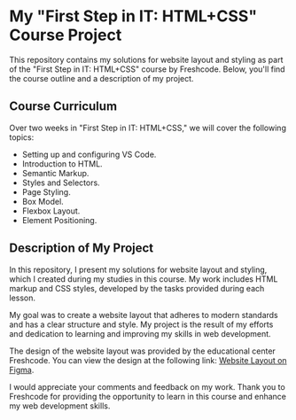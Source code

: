 # My "First Step in IT: HTML+CSS" Course Project

This repository contains my solutions for website layout and styling as part of the "First Step in IT: HTML+CSS" course by Freshcode. Below, you'll find the course outline and a description of my project.

## Course Curriculum

Over two weeks in "First Step in IT: HTML+CSS," we will cover the following topics:

* Setting up and configuring VS Code.
* Introduction to HTML.
* Semantic Markup.
* Styles and Selectors.
* Page Styling.
* Box Model.
* Flexbox Layout.
* Element Positioning.

## Description of My Project

In this repository, I present my solutions for website layout and styling, which I created during my studies in this course. My work includes HTML markup and CSS styles, developed by the tasks provided during each lesson.

My goal was to create a website layout that adheres to modern standards and has a clear structure and style. My project is the result of my efforts and dedication to learning and improving my skills in web development.

The design of the website layout was provided by the educational center Freshcode. You can view the design at the following link: [Website Layout on Figma](https://www.figma.com/file/GlDZFF1nSYyOXBhOH3ACFo/%D0%A1%D0%B0%D0%B9%D1%82?type=design&node-id=0-44&mode=design&t=YUjTpiPlF17Q6WGY-0).

I would appreciate your comments and feedback on my work. Thank you to Freshcode for providing the opportunity to learn in this course and enhance my web development skills.
